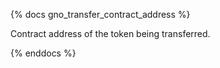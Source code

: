 {% docs gno_transfer_contract_address %}

Contract address of the token being transferred.

{% enddocs %}